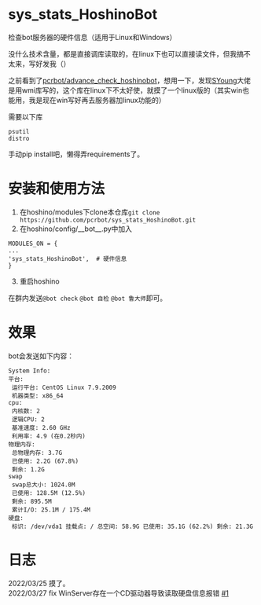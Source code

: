 # sys_stats_HoshinoBot
检查bot服务器的硬件信息（适用于Linux和Windows）  

没什么技术含量，都是直接调库读取的，在linux下也可以直接读文件，但我搞不太来，写好发我（）

之前看到了[pcrbot/advance_check_hoshinobot](https://github.com/pcrbot/advance_check_hoshinobot)，想用一下，发现[SYoung](https://github.com/Soung2279)大佬是用wmi库写的，这个库在linux下不太好使，就摸了一个linux版的（其实win也能用，我是现在win写好再去服务器加linux功能的）

需要以下库
```
psutil
distro
```
手动pip install吧，懒得弄requirements了。

# 安装和使用方法
1. 在hoshino/modules下clone本仓库`git clone https://github.com/pcrbot/sys_stats_HoshinoBot.git`  
2. 在hoshino/config/\_\_bot\_\_.py中加入
```
MODULES_ON = {
...
'sys_stats_HoshinoBot',  # 硬件信息
}
```
3. 重启hoshino

在群内发送`@bot check` `@bot 自检` `@bot 鲁大师`即可。

# 效果
bot会发送如下内容：  
```
System Info:
平台:
 运行平台: CentOS Linux 7.9.2009
 机器类型: x86_64
cpu:
 内核数: 2
 逻辑CPU: 2
 基准速度: 2.60 GHz
 利用率: 4.9 (在0.2秒内)
物理内存:
 总物理内存: 3.7G
 已使用: 2.2G (67.8%)
 剩余: 1.2G
swap
 swap总大小: 1024.0M
 已使用: 128.5M (12.5%)
 剩余: 895.5M
 累计I/O: 25.1M / 175.4M
硬盘:
 标识: /dev/vda1 挂载点: / 总空间: 58.9G 已使用: 35.1G (62.2%) 剩余: 21.3G
```

# 日志
2022/03/25 摸了。  
2022/03/27 fix WinServer存在一个CD驱动器导致读取硬盘信息报错 [#1](https://github.com/pcrbot/sys_stats_HoshinoBot/issues/1)
